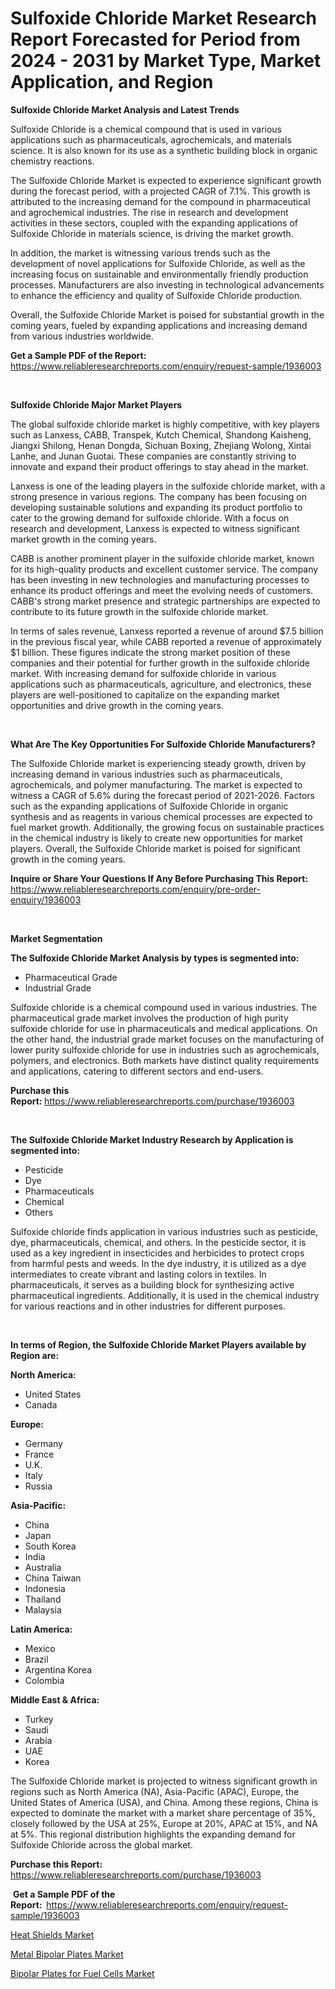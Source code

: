 <p><h1>Sulfoxide Chloride Market Research Report Forecasted for Period from 2024 -  2031 by Market Type, Market Application, and Region</h1></p><p><strong>Sulfoxide Chloride Market Analysis and Latest Trends</strong></p>
<p><p>Sulfoxide Chloride is a chemical compound that is used in various applications such as pharmaceuticals, agrochemicals, and materials science. It is also known for its use as a synthetic building block in organic chemistry reactions.</p><p>The Sulfoxide Chloride Market is expected to experience significant growth during the forecast period, with a projected CAGR of 7.1%. This growth is attributed to the increasing demand for the compound in pharmaceutical and agrochemical industries. The rise in research and development activities in these sectors, coupled with the expanding applications of Sulfoxide Chloride in materials science, is driving the market growth.</p><p>In addition, the market is witnessing various trends such as the development of novel applications for Sulfoxide Chloride, as well as the increasing focus on sustainable and environmentally friendly production processes. Manufacturers are also investing in technological advancements to enhance the efficiency and quality of Sulfoxide Chloride production.</p><p>Overall, the Sulfoxide Chloride Market is poised for substantial growth in the coming years, fueled by expanding applications and increasing demand from various industries worldwide.</p></p>
<p><strong>Get a Sample PDF of the Report:&nbsp;</strong> <a href="https://www.reliableresearchreports.com/enquiry/request-sample/1936003">https://www.reliableresearchreports.com/enquiry/request-sample/1936003</a></p>
<p>&nbsp;</p>
<p><strong>Sulfoxide Chloride Major Market Players</strong></p>
<p><p>The global sulfoxide chloride market is highly competitive, with key players such as Lanxess, CABB, Transpek, Kutch Chemical, Shandong Kaisheng, Jiangxi Shilong, Henan Dongda, Sichuan Boxing, Zhejiang Wolong, Xintai Lanhe, and Junan Guotai. These companies are constantly striving to innovate and expand their product offerings to stay ahead in the market.</p><p>Lanxess is one of the leading players in the sulfoxide chloride market, with a strong presence in various regions. The company has been focusing on developing sustainable solutions and expanding its product portfolio to cater to the growing demand for sulfoxide chloride. With a focus on research and development, Lanxess is expected to witness significant market growth in the coming years.</p><p>CABB is another prominent player in the sulfoxide chloride market, known for its high-quality products and excellent customer service. The company has been investing in new technologies and manufacturing processes to enhance its product offerings and meet the evolving needs of customers. CABB's strong market presence and strategic partnerships are expected to contribute to its future growth in the sulfoxide chloride market.</p><p>In terms of sales revenue, Lanxess reported a revenue of around $7.5 billion in the previous fiscal year, while CABB reported a revenue of approximately $1 billion. These figures indicate the strong market position of these companies and their potential for further growth in the sulfoxide chloride market. With increasing demand for sulfoxide chloride in various applications such as pharmaceuticals, agriculture, and electronics, these players are well-positioned to capitalize on the expanding market opportunities and drive growth in the coming years.</p></p>
<p>&nbsp;</p>
<p><strong>What Are The Key Opportunities For Sulfoxide Chloride Manufacturers?</strong></p>
<p><p>The Sulfoxide Chloride market is experiencing steady growth, driven by increasing demand in various industries such as pharmaceuticals, agrochemicals, and polymer manufacturing. The market is expected to witness a CAGR of 5.6% during the forecast period of 2021-2026. Factors such as the expanding applications of Sulfoxide Chloride in organic synthesis and as reagents in various chemical processes are expected to fuel market growth. Additionally, the growing focus on sustainable practices in the chemical industry is likely to create new opportunities for market players. Overall, the Sulfoxide Chloride market is poised for significant growth in the coming years.</p></p>
<p><strong>Inquire or Share Your Questions If Any Before Purchasing This Report:</strong> <a href="https://www.reliableresearchreports.com/enquiry/pre-order-enquiry/1936003">https://www.reliableresearchreports.com/enquiry/pre-order-enquiry/1936003</a></p>
<p>&nbsp;</p>
<p><strong>Market Segmentation</strong></p>
<p><strong>The Sulfoxide Chloride Market Analysis by types is segmented into:</strong></p>
<p><ul><li>Pharmaceutical Grade</li><li>Industrial Grade</li></ul></p>
<p><p>Sulfoxide chloride is a chemical compound used in various industries. The pharmaceutical grade market involves the production of high purity sulfoxide chloride for use in pharmaceuticals and medical applications. On the other hand, the industrial grade market focuses on the manufacturing of lower purity sulfoxide chloride for use in industries such as agrochemicals, polymers, and electronics. Both markets have distinct quality requirements and applications, catering to different sectors and end-users.</p></p>
<p><strong>Purchase this Report:&nbsp;</strong><a href="https://www.reliableresearchreports.com/purchase/1936003">https://www.reliableresearchreports.com/purchase/1936003</a></p>
<p>&nbsp;</p>
<p><strong>The Sulfoxide Chloride Market Industry Research by Application is segmented into:</strong></p>
<p><ul><li>Pesticide</li><li>Dye</li><li>Pharmaceuticals</li><li>Chemical</li><li>Others</li></ul></p>
<p><p>Sulfoxide chloride finds application in various industries such as pesticide, dye, pharmaceuticals, chemical, and others. In the pesticide sector, it is used as a key ingredient in insecticides and herbicides to protect crops from harmful pests and weeds. In the dye industry, it is utilized as a dye intermediates to create vibrant and lasting colors in textiles. In pharmaceuticals, it serves as a building block for synthesizing active pharmaceutical ingredients. Additionally, it is used in the chemical industry for various reactions and in other industries for different purposes.</p></p>
<p>&nbsp;</p>
<p><strong>In terms of Region, the Sulfoxide Chloride Market Players available by Region are:</strong></p>
<p>
    <p> <strong> North America: </strong>
        <ul>
            <li>United States</li>
            <li>Canada</li>
        </ul>
        </p> 
    <p> <strong> Europe: </strong>
        <ul>
            <li>Germany</li>
            <li>France</li>
            <li>U.K.</li>
            <li>Italy</li>
            <li>Russia</li>
        </ul>
        </p> 
    <p> <strong> Asia-Pacific: </strong>
        <ul>
            <li>China</li>
            <li>Japan</li>
            <li>South Korea</li>
            <li>India</li>
            <li>Australia</li>
            <li>China Taiwan</li>
            <li>Indonesia</li>
            <li>Thailand</li>
            <li>Malaysia</li>
        </ul>
        </p> 
    <p> <strong> Latin America: </strong>
        <ul>
            <li>Mexico</li>
            <li>Brazil</li>
            <li>Argentina Korea</li>
            <li>Colombia</li>
        </ul>
        </p> 
    <p> <strong> Middle East & Africa: </strong>
        <ul>
            <li>Turkey</li>
            <li>Saudi</li>
            <li>Arabia</li>
            <li>UAE</li>
            <li>Korea</li>
        </ul>
    </p>
    </p>
<p><p>The Sulfoxide Chloride market is projected to witness significant growth in regions such as North America (NA), Asia-Pacific (APAC), Europe, the United States of America (USA), and China. Among these regions, China is expected to dominate the market with a market share percentage of 35%, closely followed by the USA at 25%, Europe at 20%, APAC at 15%, and NA at 5%. This regional distribution highlights the expanding demand for Sulfoxide Chloride across the global market.</p></p>
<p><strong>Purchase this Report: </strong><a href="https://www.reliableresearchreports.com/purchase/1936003">https://www.reliableresearchreports.com/purchase/1936003</a></p>
<p>&nbsp;<strong>Get a Sample PDF of the Report:&nbsp;&nbsp;</strong><a href="https://www.reliableresearchreports.com/enquiry/request-sample/1936003">https://www.reliableresearchreports.com/enquiry/request-sample/1936003</a></p>
<p><strong></strong></p>
<p><p><a href="https://view.publitas.com/reportprime-1/heat-shields-market-size-and-growth-market-segmentation-regional-and-country-breakdowns-and-market-trends-for-period-from-2023-2030/">Heat Shields Market</a></p><p><a href="https://view.publitas.com/reportprime-1/metal-bipolar-plates-market-research-report-unlocks-analysis-on-the-market-financial-status-market-size-and-market-revenue-upto-2030/">Metal Bipolar Plates Market</a></p><p><a href="https://view.publitas.com/reportprime-1/bipolar-plates-for-fuel-cells-market-provides-a-comprehensive-analysis-including-a-macro-overview-of-the-market-as-well-as-micro-details-such-as-market-size-and-competitive-landscape/">Bipolar Plates for Fuel Cells Market</a></p></p>